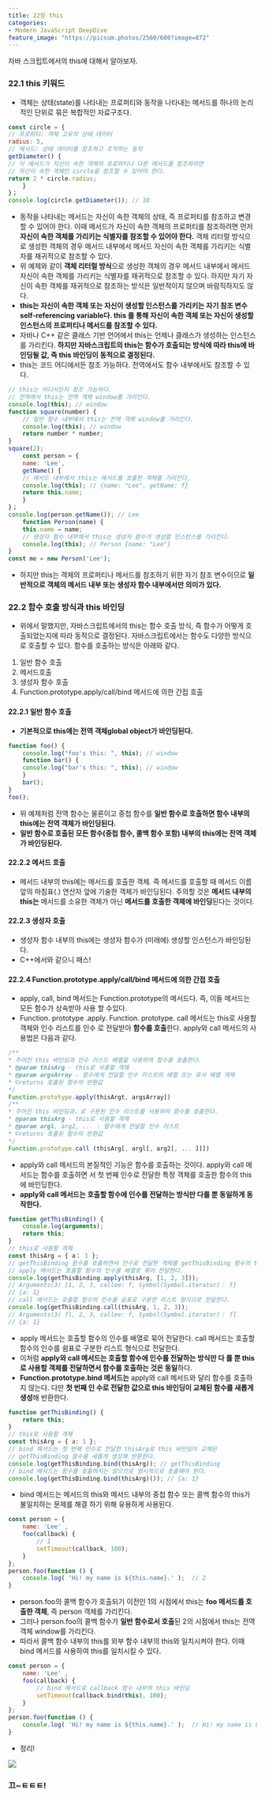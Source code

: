 ```yaml
---
title: 22장 this
categories:
- Modern JavaScript DeepDive
feature_image: "https://picsum.photos/2560/600?image=872"
---
```


자바 스크립트에서의 this에 대해서 알아보자.

<h3>22.1 this 키워드</h3>

- 객체는 상태(state)를 나타내는 프로퍼티와 동작을 나타내는 메서드를 하나의 논리적인 단위로 묶은 복합적인 자료구조다.

``` js
const circle = {
// 프로퍼티: 객체 고유의 상태 데이터 
radius: 5,
// 메서드: 상태 데이터를 참조하고 조작하는 동작 
getDiameter() {
// 이 메서드가 자신이 속한 객체의 프로퍼티나 다른 메서드를 참조하려면
// 자신이 속한 객체인 circle을 참조할 수 있어야 한다.
return 2 * circle.radius; 
    }
}；
console.log(circle.getDiameter()); // 10
```
- 동작을 나타내는 메서드는 자신이 속한 객체의 상태, 즉 프로퍼티를 참조하고 변경할 수 있어야 한다. 이때 메서드가 자신이 속한 객체의 프로퍼티를 참조하려면 먼저 **자신이 속한 객체를 가리키는 식별자를 참조할 수 있어야 한다.**
객체 리터럴 방식으로 생성한 객체의 경우 메서드 내부에서 메서드 자신이 속한 객체를 가리키는 식별자를 재귀적으로 참조할 수 있다.
- 위 예제와 같이 **객체 리터럴 방식**으로 생성한 객체의 경우 메서드 내부에서 메서드 자신이 속한 객체를 가리키는 식별자를 재귀적으로 참조할 수 있다. 하지만 자기 자신이 속한 객체를 재귀적으로 참조하는 방식은 일반적이지 않으며 바람직하지도 않다. 
- **this는 자신이 속한 객체 또는 자신이 생성할 인스턴스를 가리키는 자기 참조 변수self-referencing variable다. this 를 통해 자신이 속한 객체 또는 자신이 생성할 인스턴스의 프로퍼티나 메서드를 참조할 수 있다.**
- 자바나 C++ 같은 클래스 기반 언어에서 this는 언제나 클래스가 생성하는 인스턴스를 가리킨다. **하지만 자바스크립트의 this는 함수가 호출되는 방식에 따라 this에 바인딩될 값, 즉 this 바인딩이 동적으로 결정된다.**
- this는 코드 어디에서든 참조 가능하다. 전역에서도 함수 내부에서도 참조할 수 있다.

``` js
// this는 어디서든지 참조 가능하다.
// 전역에서 this는 전역 객체 window를 가리킨다.
console.log(this); // window
function square(number) {
    // 일반 함수 내부에서 this는 전역 객체 window를 가리킨다.
    console.log(this); // window
    return number * number;
}
square(2);
    const person = {
    name: 'Lee',
    getName() {
    // 메서드 내부에서 this는 메서드를 호출한 객체를 가리킨다,
    console.log(this); // {name: "Lee", getName: f}
    return this.name;
    }
}；
console.log(person.getName()); // Lee
    function Person(name) {
    this.name = name;
    // 생성자 함수 내부에서 this는 생성자 함수가 생성할 인스턴스를 가리킨다.
    console.log(this); // Person {name: "Lee"}
}
const me = new Person('Lee');
```

- 하지만 this는 객체의 프로퍼티나 메서드를 참조하기 위한 자기 참조 변수이므로 **일반적으로 객체의 메서드 내부 또는 생성자 함수 내부에서만 의미가 있다.**


<h3>22.2 함수 호출 방식과 this 바인딩</h3>

- 위에서 말했지만, 자바스크립트에서의 this는 함수 호출 방식, 즉 함수가 어떻게 호출되었는지에 따라 동적으로 결정된다. 자바스크립트에서는 함수도 다양한 방식으로 호출할 수 있다. 함수를 호출하는 방식은 아래와 같다.

1.	일반 함수 호출
2.	메서드호출
3.	생성자 함수 호출
4.	Function.prototype.apply/call/bind 메서드에 의한 간접 호출

<h4>22.2.1 일반 함수 호출</h4>

- **기본적으로 this에는 전역 객체global object가 바인딩된다.**

``` js
function foo() {
    console.log("foo's this: ", this); // window
    function bar() {
    console.log("bar's this: ", this); // window
    }
    bar();
}
foo();
```

- 위 예제처럼 전역 함수는 물론이고 중첩 함수를 **일반 함수로 호출하면 함수 내부의 this에는 전역 객체가 바인딩된다.**
- **일반 함수로 호출된 모든 함수(중첩 함수, 콜백 함수 포함) 내부의 this에는 전역 객체가 바인딩된다.**

<h4>22.2.2 메서드 호출</h4>

- 메서드 내부의 this에는 메서드를 호출한 객체. 즉 메서드를 호출할 때 메서드 이름 앞의 마침표(.) 연산자 앞에 기술한 객체가 바인딩된다. 주의할 것은 **메서드 내부의 this는** 메서드를 소유한 객체가 아닌 **메서드를 호출한 객체에 바인딩**된다는 것이다. 

<h4>22.2.3 생성자 호출</h4>

- 생성자 함수 내부의 this에는 생성자 함수가 (미래에) 생성할 인스턴스가 바인딩된다.
- C++에서와 같으니 패스!

<h4>22.2.4 Function.prototype.apply/call/bind 메서드에 의한 간접 호출</h4>

- apply, call, bind 메서드는 Function.prototype의 메서드다. 즉, 이들 메서드는 모든 함수가 상속받아 사용 할 수있다.
- Function. prototype .apply. Function. prototype. call 메서드는 this로 사용할 객체와 인수 리스트를 인수 로 전달받아 **함수를 호출**한다. apply와 call 메서드의 사용법은 다음과 같다.

``` js
/**
* 주어진 this 바인딩과 인수 리스드 배열을 사용하여 함수를 호촐한다.
* @param thisArg - this로 사용할 객체
* @param argsArray - 함수에게 전달할 인수 리스트의 배열 또는 유사 배열 객체
* ©returns 호출된 함수의 반환값
*/
Function.prototype.apply(thisArgt, argsArray])
/**
* 주어진 this 바인딩과，로 구분된 인수 리스트를 사용하여 함수를 호출한다.
* @param thisArg - this로 사용할 객체
* @param argl, arg2, ... - 함수에게 전달할 인수 리스트
* ©returns 호출된 함수의 반환값
*/
Function.prototype.call (thisArg[, argl[, arg2[, ... ]]])

```

- apply와 call 메서드의 본질적인 기능은 함수를 호출하는 것이다. apply와 call 메서드는 함수를 호출하면 서 첫 번째 인수로 전달한 특정 객체를 호출한 함수의 this에 바인딩한다.
- **apply와 call 메서드는 호출할 함수에 인수를 전달하는 방식만 다를 뿐 동일하게 동작한다.**

``` js
function getThisBinding() {
    console.log(arguments);
    return this;
}
// this로 사용할 객체
const thisArg = { a： 1 };
// getThisBinding 함수를 호출하면서 인수로 전달한 객체를 getThisBinding 함수의 this에 바인딩한다.
// apply 메서드는 호출할 함수의 인수를 배열로 묶어 전달한다.
console.log(getThisBinding.apply(thisArg, [1, 2, 3]));
// Arguments(3) [1, 2, 3, callee: f, Symbol(Symbol.iterator)： f]
// {a: 1}
// call 메서드는 호출할 함수의 인수를 쉼표로 구분한 리스트 형식으로 전달한다.
console.log(getThisBinding.call(thisArg, 1, 2, 3));
// Arguments(3) fl, 2, 3, callee: f, Symbol(5ymbol.iterator)： f]
// {a: 1}

```

- apply 메서드는 호출할 함수의 인수를 배열로 묶어 전달한다. call 메서드는 호출할 함수의 인수를 쉼표로 구분한 리스트 형식으로 전달한다. 
- 이처럼 **apply와 call 메서드는 호출할 함수에 인수를 전달하는 방식만 다 를 뿐 this로 사용할 객체를 전달하면서 함수를 호출하는 것은 동일**하다.
- **Function.prototype.bind 메서드는** apply와 call 메서드와 달리 함수를 호출하지 않는다. 다만 **첫 번째 인 수로 전달한 값으로 this 바인딩이 교체된 함수를 새롭게 생성**해 반환한다.

``` js
function getThisBinding() {
    return this;
}
// this로 사용할 객체
const thisArg = { a: 1 };
// bind 메서드는 첫 번째 인수로 전달한 thisArg로 this 바인딩이 교체된
// getThisBinding 함수를 새롭게 생성해 반환한다.
console.log(getThisBinding.bind(thisArg)); // getThisBinding
// bind 메서드는 함수를 호출하지는 않으므로 명시적으로 호출해야 한다.
console.log(getThisBinding.bind(thisArg)()); // {a: 1}

```

- bind 메서드는 메서드의 this와 메서드 내부의 중첩 함수 또는 콜백 함수의 this가 불일치하는 문제를 해결 하기 위해 유용하게 사용된다.

``` js
const person = {
    name: 'Lee' ,
    foo(callback) {
        // 1
        setTimeout(callback, 100);
    }
};
person.foo(function () {
    console.log( 'Hi! my name is ${this.name}.' );  // 2
}

```

- person.foo의 콜백 함수가 호출되기 이전인 1의 시점에서 this는 **foo 메서드를 호출한 객체**, 즉 person 객체를 가리킨다. 
- 그러나 person.foo의 콜백 함수가 **일반 함수로서 호출**된 2의 시점에서 this는 전역 객체 window를 가리킨다. 
- 따라서 콜백 함수 내부의 this를 외부 함수 내부의 this와 일치시켜야 한다. 이때 bind 메서드를 사용하여 this를 일치시킬 수 있다.

``` js
const person = {
    name: 'Lee' ,
    foo(callback) {
        // bind 메서드로 callback 함수 내부의 this 바인딩
        setTimeout(callback.bind(this), 100);
    }
};
person.foo(function () {
    console.log( 'Hi! my name is ${this.name}.' );  // Hi! my name is Lee.
}

```

- 정리!
<div><img src= "/assets/img/post/this_binding.PNG"></div>


<h3>끄~ㅌㅌㅌ!</h3>
